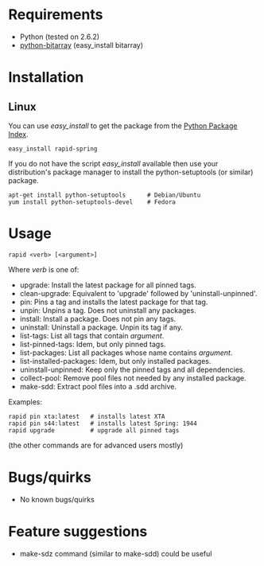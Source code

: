 # Requirements

 * Python (tested on 2.6.2)
 * [python-bitarray](http://pypi.python.org/pypi/bitarray/0.3.2) (easy_install bitarray)

# Installation

## Linux

You can use *easy_install* to get the package from the [Python Package Index](http://pypi.python.org/pypi/rapid-spring/).

    easy_install rapid-spring

If you do not have the script *easy_install* available then use your distribution's package manager to install the python-setuptools (or similar) package.

    apt-get install python-setuptools      # Debian/Ubuntu
    yum install python-setuptools-devel    # Fedora

# Usage

    rapid <verb> [<argument>]

Where *verb* is one of:

 * upgrade: Install the latest package for all pinned tags.
 * clean-upgrade: Equivalent to 'upgrade' followed by 'uninstall-unpinned'. 
 * pin: Pins a tag and installs the latest package for that tag.
 * unpin: Unpins a tag. Does not uninstall any packages.
 * install: Install a package. Does not pin any tags.
 * uninstall: Uninstall a package. Unpin its tag if any.
 * list-tags: List all tags that contain *argument*.
 * list-pinned-tags: Idem, but only pinned tags.
 * list-packages: List all packages whose name contains *argument*.
 * list-installed-packages: Idem, but only installed packages.
 * uninstall-unpinned: Keep only the pinned tags and all dependencies.
 * collect-pool: Remove pool files not needed by any installed package.
 * make-sdd: Extract pool files into a .sdd archive.

Examples:

    rapid pin xta:latest   # installs latest XTA
    rapid pin s44:latest   # installs latest Spring: 1944
    rapid upgrade          # upgrade all pinned tags

(the other commands are for advanced users mostly)

# Bugs/quirks

 * No known bugs/quirks

# Feature suggestions

 * make-sdz command (similar to make-sdd) could be useful

